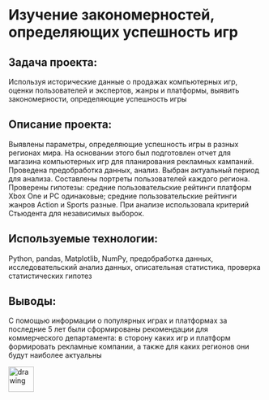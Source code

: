 # Изучение закономерностей, определяющих успешность игр

## Задача проекта:
Используя исторические данные о продажах компьютерных игр, оценки пользователей и экспертов, жанры и платформы, выявить закономерности, определяющие успешность игры 

## Описание проекта:
Выявлены параметры, определяющие успешность игры в разных регионах мира. На основании этого был подготовлен отчет для магазина компьютерных игр для планирования рекламных кампаний. Проведена предобработка данных, анализ. Выбран актуальный период для анализа. Составлены портреты пользователей каждого региона. Проверены гипотезы: средние пользовательские рейтинги платформ Xbox One и PC одинаковые; средние пользовательские рейтинги жанров Action и Sports разные. При анализе использовала критерий Стьюдента для независимых выборок.

## Используемые технологии:
Python, pandas, Matplotlib, NumPy, предобработка данных, исследовательский анализ данных, описательная статистика, проверка статистических гипотез

## Выводы:
С помощью информации о популярных играх и платформах за последние 5 лет были сформированы рекомендации для коммерческого департамента: в сторону каких игр и платформ формировать рекламные компании, а также для каких регионов они будут наиболее актуальны

<img src="https://img.icons8.com/ultraviolet/512/controller.png" alt="drawing" width="50"/>
